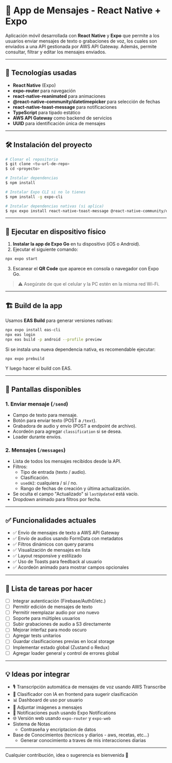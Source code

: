 # 📱 App de Mensajes - React Native + Expo

Aplicación móvil desarrollada con **React Native** y **Expo** que permite a los usuarios enviar mensajes de texto o grabaciones de voz, los cuales son enviados a una API gestionada por AWS API Gateway. Además, permite consultar, filtrar y editar los mensajes enviados.

---

## 🚀 Tecnologías usadas

- **React Native** (Expo)
- **expo-router** para navegación
- **react-native-reanimated** para animaciones
- **@react-native-community/datetimepicker** para selección de fechas
- **react-native-toast-message** para notificaciones
- **TypeScript** para tipado estático
- **AWS API Gateway** como backend de servicios
- **UUID** para identificación única de mensajes

---

## 🛠 Instalación del proyecto

```bash
# Clonar el repositorio
$ git clone <tu-url-de-repo>
$ cd <proyecto>

# Instalar dependencias
$ npm install

# Instalar Expo CLI si no lo tienes
$ npm install -g expo-cli

# Instalar dependencias nativas (si aplica)
$ npx expo install react-native-toast-message @react-native-community/datetimepicker
```

---

## 📲 Ejecutar en dispositivo físico

1. **Instalar la app de Expo Go** en tu dispositivo (iOS o Android).
2. Ejecutar el siguiente comando:

```bash
npx expo start
```

3. Escanear el **QR Code** que aparece en consola o navegador con Expo Go.

> ⚠️ Asegúrate de que el celular y la PC estén en la misma red Wi-Fi.

---

## 🏗 Build de la app

Usamos **EAS Build** para generar versiones nativas:

```bash
npx expo install eas-cli
npx eas login
npx eas build -p android --profile preview
```

Si se instala una nueva dependencia nativa, es recomendable ejecutar:

```bash
npx expo prebuild
```

Y luego hacer el build con EAS.

---

## 🧭 Pantallas disponibles

### 1. **Enviar mensaje (`/send`)**

- Campo de texto para mensaje.
- Botón para enviar texto (POST a `/text`).
- Grabadora de audio y envío (POST a endpoint de archivo).
- Acordeón para agregar `classification` si se desea.
- Loader durante envíos.

### 2. **Mensajes (`/messages`)**

- Lista de todos los mensajes recibidos desde la API.
- Filtros:
  - Tipo de entrada (texto / audio).
  - Clasificación.
  - `usedAI`: cualquiera / sí / no.
  - Rango de fechas de creación y última actualización.
- Se oculta el campo "Actualizado" si `lastUpdated` está vacío.
- Dropdown animado para filtros por fecha.

---

## ✅ Funcionalidades actuales

- ✅ Envío de mensajes de texto a AWS API Gateway
- ✅ Envío de audios usando FormData con metadatos
- ✅ Filtros dinámicos con query params
- ✅ Visualización de mensajes en lista
- ✅ Layout responsive y estilizado
- ✅ Uso de Toasts para feedback al usuario
- ✅ Acordeón animado para mostrar campos opcionales

---

## 📝 Lista de tareas por hacer

- [ ] Integrar autenticación (Firebase/Auth0/etc.)
- [ ] Permitir edición de mensajes de texto
- [ ] Permitir reemplazar audio por uno nuevo
- [ ] Soporte para múltiples usuarios
- [ ] Subir grabaciones de audio a S3 directamente
- [ ] Mejorar interfaz para modo oscuro
- [ ] Agregar tests unitarios
- [ ] Guardar clasificaciones previas en local storage
- [ ] Implementar estado global (Zustand o Redux)
- [ ] Agregar loader general y control de errores global

---

## 💡 Ideas por integrar

- 🎙 Transcripción automática de mensajes de voz usando AWS Transcribe
- 🧠 Clasificador con IA en frontend para sugerir clasificación
- 📊 Dashboard de uso por usuario
- 📎 Adjuntar imágenes a mensajes
- 🔔 Notificaciones push usando Expo Notifications
- 🌐 Versión web usando `expo-router` y `expo-web`
- Sistema de Notas
    - Contraseña y encriptacion de datos
- Base de Conocimientos (tecnicos y diarios - aws, recetas, etc...)
    - Generar conocimiento a traves de mis interacciones diarias

---

Cualquier contribución, idea o sugerencia es bienvenida 🙌
